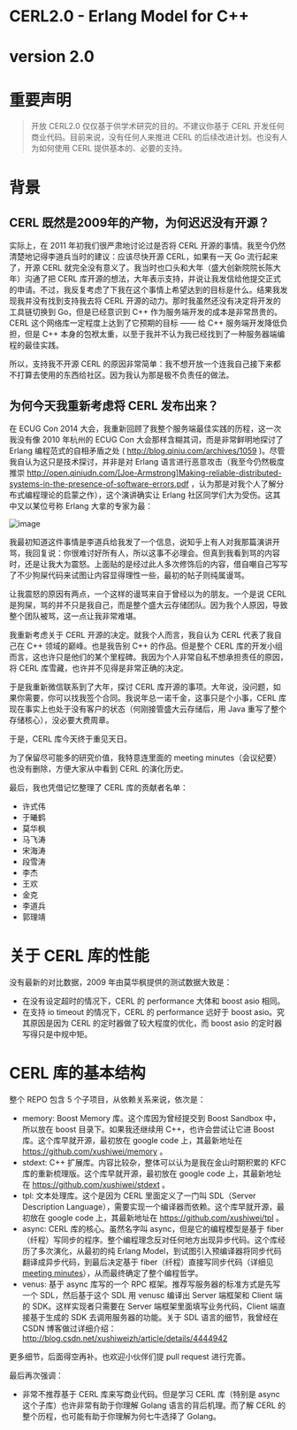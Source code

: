 CERL2.0 - Erlang Model for C++
==============
# version 2.0
# 重要声明

> 开放 CERL2.0 仅仅基于供学术研究的目的。不建议你基于 CERL 开发任何商业代码。目前来说，没有任何人来推进 CERL 的后续改进计划。也没有人为如何使用 CERL 提供基本的、必要的支持。

# 背景

## CERL 既然是2009年的产物，为何迟迟没有开源？

实际上，在 2011 年初我们很严肃地讨论过是否将 CERL 开源的事情。我至今仍然清楚地记得李道兵当时的建议：应该尽快开源 CERL，如果有一天 Go 流行起来了，开源 CERL 就完全没有意义了。我当时也口头和大年（盛大创新院院长陈大年）沟通了把 CERL 库开源的想法，大年表示支持，并说让我发信给他提交正式的申请。不过，我反复考虑了下我在这个事情上希望达到的目标是什么。结果我发现我并没有找到支持我去将 CERL 开源的动力。那时我虽然还没有决定将开发的工具链切换到 Go，但是已经意识到 C++ 作为服务端开发的成本是非常昂贵的。CERL 这个网络库一定程度上达到了它预期的目标 —— 给 C++ 服务端开发降低负担，但是 C++ 本身的包袱太重，以至于我并不认为我已经找到了一种服务器端编程的最佳实践。

所以，支持我不开源 CERL 的原因非常简单：我不想开放一个连我自己接下来都不打算去使用的东西给社区。因为我认为那是极不负责任的做法。

## 为何今天我重新考虑将 CERL 发布出来？

在 ECUG Con 2014 大会，我重新回顾了我整个服务端最佳实践的历程，这一次我没有像 2010 年杭州的 ECUG Con 大会那样含糊其词，而是非常鲜明地探讨了 Erlang 编程范式的自相矛盾之处 ( http://blog.qiniu.com/archives/1059 )。尽管我自认为这只是技术探讨，并非是对 Erlang 语言进行恶意攻击（我至今仍然极度推崇  http://open.qiniudn.com/[Joe-Armstrong]Making-reliable-distributed-systems-in-the-presence-of-software-errors.pdf  ，认为那是对我个人了解分布式编程理论的启蒙之作），这个演讲确实让 Erlang 社区同学们大为受伤。这其中又以某位号称 Erlang 大拿的专家为最：

![image](http://open.qiniudn.com/cerl/yufeng.png)

我最初知道这件事情是李道兵给我发了一个信息，说知乎上有人对我那篇演讲开骂，我回复说：你很难讨好所有人，所以这事不必理会。但真到我看到骂的内容时，还是让我大为震怒。上面贴的是经过此人多次修饰后的内容，借自嘲自己写写了不少狗屎代码来试图让内容显得理性一些，最初的帖子则纯属谩骂。

让我震怒的原因有两点，一个这样的谩骂来自于曾经以为的朋友。一个是说 CERL 是狗屎，骂的并不只是我自己，而是整个盛大云存储团队。因为我个人原因，导致整个团队被骂，这一点让我非常难堪。

我重新考虑关于 CERL 开源的决定。就我个人而言，我自认为 CERL 代表了我自己在 C++ 领域的巅峰。也是我告别 C++ 的作品。但是整个 CERL 库的开发小组而言，这也许只是他们的某个里程碑。我因为个人非常自私不想承担责任的原因，将 CERL 库雪藏，也许并不见得是非常正确的决定。

于是我重新微信联系到了大年，探讨 CERL 库开源的事项。大年说，没问题，如果你需要，你可以找我签个合同。我说年总一诺千金，这事只是个小事，CERL 库现在事实上也处于没有客户的状态（何刚接管盛大云存储后，用 Java 重写了整个存储核心），没必要大费周章。

于是，CERL 库今天终于重见天日。

为了保留尽可能多的研究价值，我特意连里面的 meeting minutes（会议纪要）也没有删除，方便大家从中看到 CERL 的演化历史。

最后，我也凭借记忆整理了 CERL 库的贡献者名单：

* 许式伟
* 于曦鹤
* 莫华枫
* 马飞涛
* 宋海涛
* 段雪涛
* 李杰
* 王欢
* 金克
* 李道兵
* 郭理靖

# 关于 CERL 库的性能

没有最新的对比数据，2009 年由莫华枫提供的测试数据大致是：

* 在没有设定超时的情况下，CERL 的 performance 大体和 boost asio 相同。
* 在支持 io timeout 的情况下，CERL 的 performance 远好于 boost asio。究其原因是因为 CERL 的定时器做了较大程度的优化，而 boost asio 的定时器写得只是中规中矩。

# CERL 库的基本结构

整个 REPO 包含 5 个子项目，从依赖关系来说，依次是：

* memory: Boost Memory 库。这个库因为曾经提交到 Boost Sandbox 中，所以放在 boost 目录下。如果我还继续用 C++，也许会尝试让它进 Boost 库。这个库早就开源，最初放在 google code 上，其最新地址在 https://github.com/xushiwei/memory 。
* stdext: C++ 扩展库。内容比较杂，整体可以认为是我在金山时期积累的 KFC 库的重新梳理版。这个库早就开源，最初放在 google code 上，其最新地址在 https://github.com/xushiwei/stdext 。
* tpl: 文本处理库。这个是因为 CERL 里面定义了一门叫 SDL（Server Description Language），需要实现一个编译器而依赖。这个库早就开源，最初放在 google code 上，其最新地址在 https://github.com/xushiwei/tpl 。
* async: CERL 库的核心。虽然名字叫 async，但是它的编程模型是基于 fiber（纤程）写同步的程序。整个编程理念反对任何地方出现异步代码。这个库经历了多次演化，从最初的纯 Erlang Model，到试图引入预编译器将同步代码翻译成异步代码，到最后决定基于 fiber（纤程）直接写同步代码（详细见 [meeting minutes](https://github.com/qiniu/cerl/blob/master/async/docs/meeting_minutes/%5B2009-10-16%5D%5Bcerl2-model%5D/2009_Oct-16.txt)），从而最终确定了整个编程哲学。
* venus: 基于 async 库写的一个 RPC 框架。推荐写服务器的标准方式是先写一个 SDL，然后基于这个 SDL 用 venusc 编译出 Server 端框架和 Client 端的 SDK。这样实现者只需要在 Server 端框架里面填写业务代码，Client 端直接基于生成的 SDK 去调用服务器的功能。关于 SDL 语言的细节，我曾经在 CSDN 博客做过详细介绍：http://blog.csdn.net/xushiweizh/article/details/4444942

更多细节，后面得空再补。也欢迎小伙伴们提 pull request 进行完善。

最后再次强调：

* 非常不推荐基于 CERL 库来写商业代码。但是学习 CERL 库（特别是 async 这个子库）也许非常有助于你理解 Golang 语言的背后机理。而了解 CERL 的整个历程，也可能有助于你理解为何七牛选择了 Golang。

